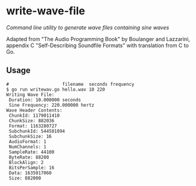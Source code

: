 # write-wave-file

*Command line utility to generate wave files containing sine waves*

Adapted from "The Audio Programming Book" by Boulanger and Lazzarini, appendix C "Self-Describing Soundfile Formats" with translation from C to Go.

## Usage

```
#                    filename  seconds frequency
$ go run writewav.go hello.wav 10 220
Writing Wave File:
 Duration: 10.000000 seconds
 Sine Frequency: 220.000000 hertz
Wave Header Contents:
 ChunkId: 1179011410
 ChunkSize: 882036
 Format: 1163280727
 SubchunkId: 544501094
 SubchunkSize: 16
 AudioFormat: 1
 NumChannels: 1
 SampleRate: 44100
 ByteRate: 88200
 BlockAlign: 2
 BitsPerSample: 16
 Data: 1635017060
 Size: 882000
```